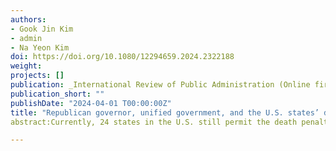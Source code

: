 ```yaml
---
authors:
- Gook Jin Kim
- admin
- Na Yeon Kim
doi: https://doi.org/10.1080/12294659.2024.2322188
weight: 
projects: []
publication: _International Review of Public Administration (Online first)_
publication_short: ""
publishDate: "2024-04-01 T00:00:00Z"
title: "Republican governor, unified government, and the U.S. states’ death penalty executions"
abstract:Currently, 24 states in the U.S. still permit the death penalty, along with three states temporarily suspending it. Nevertheless, there exists substantial variation in the extent to which each state actually carries out the executions. While studies have explored factors influencing this variation, little attention has been paid to the political role of state governors’ and legislatures’ support in the different tendencies toward death penalty executions across states. To fill this gap, we empirically tested how governors’ party affiliation and unified political support from the legislature affect death penalty executions in the U.S. We demonstrated that states with a Republican governor are more likely to execute the death penalty. Additionally, we found that this tendency is significantly stronger when both chambers of the state legislature are dominated by Republicans (i.e. Republican-unified government), which is consistent with the theoretical expectation of unified government discourse in the policy making and implementation contexts.

---
```

